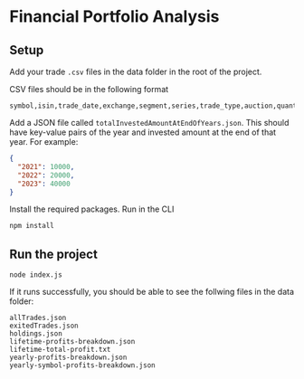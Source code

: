 # Financial Portfolio Analysis

## Setup

Add your trade `.csv` files in the data folder in the root of the project.

CSV files should be in the following format

```csv
symbol,isin,trade_date,exchange,segment,series,trade_type,auction,quantity,price,trade_id,order_id,order_execution_time
```

Add a JSON file called `totalInvestedAmountAtEndOfYears.json`. This should have key-value pairs of the year and invested amount at the end of that year. For example:

```json
{
  "2021": 10000,
  "2022": 20000,
  "2023": 40000
}
```

Install the required packages. Run in the CLI

```sh
npm install
```

## Run the project

```
node index.js
```

If it runs successfully, you should be able to see the follwing files in the data folder:

```
allTrades.json
exitedTrades.json
holdings.json
lifetime-profits-breakdown.json
lifetime-total-profit.txt
yearly-profits-breakdown.json
yearly-symbol-profits-breakdown.json
```
